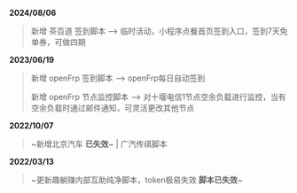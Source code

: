 **2024/08/06**
> 新增 茶百道 签到脚本 --> 临时活动，小程序点餐首页签到入口，签到7天免单券，可做四期

**2023/06/19**
> 新增 openFrp 签到脚本 --> openFrp每日自动签到
> 
> 新增 openFrp 节点监控脚本 --> 对十堰电信1节点空余负载进行监控，当有空余负载时通过邮件通知，可灵活更改其他节点

**2022/10/07**
> ~新增北京汽车 **已失效**~ | 广汽传祺脚本


**2022/03/13**
> ~更新趣躺赚内部互助纯净脚本，token极易失效  **脚本已失效**~
